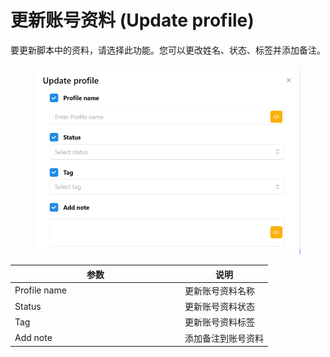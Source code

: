 # 更新账号资料 (Update profile)

要更新脚本中的资料，请选择此功能。您可以更改姓名、状态、标签并添加备注。

<figure><img src="../../.gitbook/assets/image (121).png" alt=""><figcaption></figcaption></figure>

<table><thead><tr><th width="258">参数</th><th>说明</th></tr></thead><tbody><tr><td>Profile name</td><td>更新账号资料名称</td></tr><tr><td>Status</td><td>更新账号资料状态</td></tr><tr><td>Tag</td><td>更新账号资料标签</td></tr><tr><td>Add note</td><td>添加备注到账号资料</td></tr></tbody></table>
